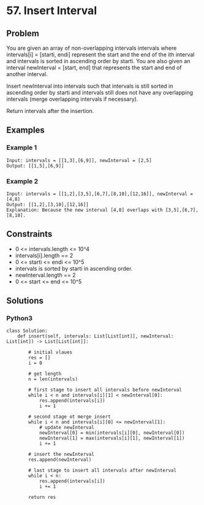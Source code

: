 # 57. Insert Interval

## Problem

You are given an array of non-overlapping intervals intervals where intervals[i] = [starti, endi] represent the start and the end of the ith interval and intervals is sorted in ascending order by starti. You are also given an interval newInterval = [start, end] that represents the start and end of another interval.

Insert newInterval into intervals such that intervals is still sorted in ascending order by starti and intervals still does not have any overlapping intervals (merge overlapping intervals if necessary).

Return intervals after the insertion.

## Examples

### Example 1

```
Input: intervals = [[1,3],[6,9]], newInterval = [2,5]
Output: [[1,5],[6,9]]
```

### Example 2

```
Input: intervals = [[1,2],[3,5],[6,7],[8,10],[12,16]], newInterval = [4,8]
Output: [[1,2],[3,10],[12,16]]
Explanation: Because the new interval [4,8] overlaps with [3,5],[6,7],[8,10].
```

## Constraints

* 0 <= intervals.length <= 10^4
* intervals[i].length == 2
* 0 <= starti <= endi <= 10^5
* intervals is sorted by starti in ascending order.
* newInterval.length == 2
* 0 <= start <= end <= 10^5

## Solutions

### Python3

```
class Solution:
    def insert(self, intervals: List[List[int]], newInterval: List[int]) -> List[List[int]]:
        
        # initial vlaues
        res = []
        i = 0
        
        # get length
        n = len(intervals)
        
        # first stage to insert all intervals before newInterval
        while i < n and intervals[i][1] < newInterval[0]:
            res.append(intervals[i])
            i += 1
        
        # second stage ot merge insert
        while i < n and intervals[i][0] <= newInterval[1]:
            # update newInterval
            newInterval[0] = min(intervals[i][0], newInterval[0])
            newInterval[1] = max(intervals[i][1], newInterval[1])
            i += 1
        
        # insert the newInterval
        res.append(newInterval)
        
        # last stage to insert all intervals after newInterval
        while i < n:
            res.append(intervals[i])
            i += 1
        
        return res
```

